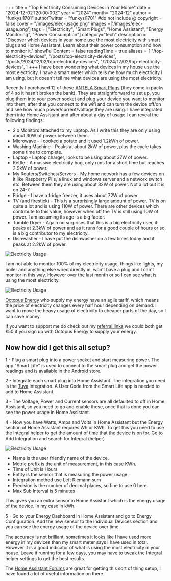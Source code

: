 +++
title = "Top Electricity Consuming Devices in Your Home"
date = "2024-12-02T20:00:00Z"
year = "2024"
month= "2024-12"
author = "funkysi1701"
authorTwitter = "funkysi1701" #do not include @
copyright = false
cover = "/images/elec-usage.png"
images =['/images/elec-usage.png']
tags = ["Electricity", "Smart Plugs", "Home Assistant", "Energy Monitoring", "Power Consumption"]
category="tech"
description = "Discover which devices in your home use the most electricity with smart plugs and Home Assistant. Learn about their power consumption and how to monitor it."
showFullContent = false
readingTime = true
aliases = [
    "/top-electricity-devices",
    "/posts/top-electricity-devices",
    "/posts/2024/12/02/top-electricity-devices",
    "/2024/12/02/top-electricity-devices",
]
+++
I have been wondering what devices in my house use the most electricity. I have a smart meter which tells me how much electricity I am using, but it doesn't tell me what devices are using the most electricity. 

Recently I purchased 12 of these [ANTELA Smart Plugs](https://www.amazon.co.uk/dp/B09VP5KNWM?ref=ppx_yo2ov_dt_b_fed_asin_title) (they come in packs of 4 so it hasn't broken the bank). They are straightforward to set up, you plug them into your power socket and plug your device you want to monitor into them, after that you connect to the wifi and can turn the device off/on and see how much power/current/voltage they are using. I have integrated them into Home Assistant and after about a day of usage I can reveal the following findings:

- 2 x Monitors attached to my Laptop. As I write this they are only using about 30W of power between them.
- Microwave - I cooked a potato and it used 1.2kWh of power.
- Washing Machine - Peaks at about 2kW of power, plus the cycle takes some time to complete. 
- Laptop - Laptop charger, looks to be using about 37W of power.
- Kettle - A massive electricity hog, only runs for a short time but reaches 2.9kW of power.
- My Routers/Switches/Servers - My home network has a few devices on it like Raspberry Pi's, a linux and windows server and a network switch etc. Between them they are using about 32W of power. Not a lot but it is on 24-7.
- Fridge - I have a fridge freezer, it uses about 72W of power.
- TV (and firestick) - This is a surprisingly large amount of power. TV is on quite a lot and is using 110W of power. There are other devices which contribute to this value, however when off the TV is still using 10W of power. I am assuming its age is a big factor.
- Tumble Dryer - Again no surprises that this is a big electricity user, it peaks at 2.3kW of power and as it runs for a good couple of hours or so, is a big contributor to my electricity.
- Dishwasher - I have put the dishwasher on a few times today and it peaks at 2.2kW of power. 

![Electricity Usage](/images/elec-usage.png)

I am not able to monitor 100% of my electricity usage, things like lights, my boiler and anything else wired directly in, won't have a plug and I can't monitor in this way. However over the last month or so I can see what is using the most electricity.

![Electricity Usage](/images/elec-usage2.png)

[Octopus Energy](https://octopus.energy/) who supply my energy have an agile tariff, which means the price of electricity changes every half hour depending on demand. I want to move the heavy usage of electricity to cheaper parts of the day, so I can save money. 

If you want to support me do check out my [referral links](/referral-links) we could both get £50 if you sign up with Octopus Energy to supply your energy.

## Now how did I get this all setup?

1 - Plug a smart plug into a power socket and start measuring power. The app "Smart Life" is used to connect to the smart plug and get the power readings and is available in the Android store.

2 - Integrate each smart plug into Home Assistant. The integration you need is the [Tuya](https://www.home-assistant.io/integrations/tuya) integration. A User Code from the Smart Life app is needed to add to Home Assistant.

3 - The Voltage, Power and Current sensors are all defaulted to off in Home Assistant, so you need to go and enable these, once that is done you can see the power usage in Home Assistant.

4 - Now you have Watts, Amps and Volts in Home Assistant but the Energy section of Home Assistant requires Wh or KWh. To get this you need to use the Integral helper to get the amount of time that the device is on for. Go to Add Integration and search for Integral (helper)

![Electricity Usage](/images/elec-usage3.png)

- Name is the user friendly name of the device.
- Metric prefix is the unit of measurement, in this case KWh.
- Time of Unit is Hours
- Entity is the sensor that is measuring the power usage.
- Integration method use Left Riemann sum
- Precision is the number of decimal places, so fine to use 0 here.
- Max Sub Interval is 5 minutes

This gives you an extra sensor in Home Assistant which is the energy usage of the device. In my case in kWh.

5 - Go to your Energy Dashboard in Home Assistant and go to Energy Configuration. Add the new sensor to the Individual Devices section and you can see the energy usage of the device over time.

The accuracy is not brilliant, sometimes it looks like I have used more energy in my devices than my smart meter says I have used in total. However it is a good indicator of what is using the most electricity in your house. Leave it running for a few days, you may have to tweak the Integral helper settings to get the best results.

The [Home Assistant Forums](https://community.home-assistant.io/t/added-tuya-smart-plugs-where-is-the-energy-monitoring/356746/16) are great for getting this sort of thing setup, I have found a lot of useful information on there. 